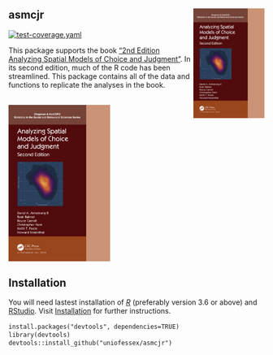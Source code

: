 
## asmcjr <img src="man/figures/logo.png" width="140" align="right" /> <br />

[![test-coverage.yaml](https://github.com/uniofessex/asmcjr/actions/workflows/test-coverage.yaml/badge.svg)](https://github.com/uniofessex/asmcjr/actions/workflows/test-coverage.yaml)

This package supports the book [“2nd Edition Analyzing Spatial Models of
Choice and
Judgment”](https://www.routledge.com/Analyzing-Spatial-Models-of-Choice-and-Judgment/II-Bakker-Carroll-Hare-Poole-Rosenthal/p/book/9781138715332).
In its second edition, much of the R code has been streamlined. This
package contains all of the data and functions to replicate the analyses
in the book.

<br />
<img src="man/figures/book_image.jpg" width="200" align="center" />  
 

## Installation

You will need lastest installation of
[*R*](https://cran.r-project.org/mirrors.html) (preferably version 3.6
or above) and
[RStudio](https://rstudio.com/products/rstudio/download/#download).
Visit [Installation](articles/installation.html) for further
instructions.

<!-- README.md is generated from README.Rmd. Please edit that file -->

    install.packages("devtools", dependencies=TRUE)
    library(devtools)
    devtools::install_github("uniofessex/asmcjr")

